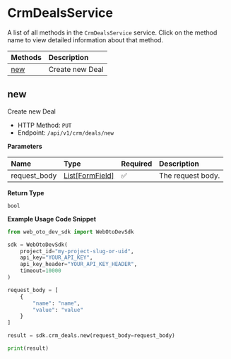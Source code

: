 # CrmDealsService

A list of all methods in the `CrmDealsService` service. Click on the method name to view detailed information about that method.

| Methods     | Description     |
| :---------- | :-------------- |
| [new](#new) | Create new Deal |

## new

Create new Deal

- HTTP Method: `PUT`
- Endpoint: `/api/v1/crm/deals/new`

**Parameters**

| Name         | Type                                      | Required | Description       |
| :----------- | :---------------------------------------- | :------- | :---------------- |
| request_body | [List[FormField]](../models/FormField.md) | ✅       | The request body. |

**Return Type**

`bool`

**Example Usage Code Snippet**

```python
from web_oto_dev_sdk import WebOtoDevSdk

sdk = WebOtoDevSdk(
    project_id="my-project-slug-or-uid",
    api_key="YOUR_API_KEY",
    api_key_header="YOUR_API_KEY_HEADER",
    timeout=10000
)

request_body = [
    {
        "name": "name",
        "value": "value"
    }
]

result = sdk.crm_deals.new(request_body=request_body)

print(result)
```

<!-- This file was generated by liblab | https://liblab.com/ -->
